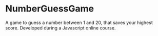 # NumberGuessGame
A game to guess a number between 1 and 20, that saves your highest score.
Developed during a Javascript online course.
